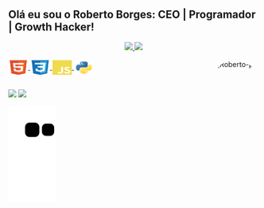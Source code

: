 ## Olá eu sou o Roberto Borges: CEO | Programador | Growth Hacker!

<div align="center">
  <a href="https://github.com/devborges1">
  <img height="180em" src="https://github-readme-stats.vercel.app/api?username=devborges1&show_icons=true&theme=dracula&include_all_commits=true&count_private=true"/>
  <img height="180em" src="https://github-readme-stats.vercel.app/api/top-langs/?username=devborges1&layout=compact&langs_count=7&theme=dracula"/>
</div>

<div style="display: inline_block">
  
  <br>
  
  <img align="center" alt="Roberto-HTML" height="30" width="40" src="https://raw.githubusercontent.com/devicons/devicon/master/icons/html5/html5-original.svg">
  <img align="center" alt="Roberto-CSS" height="30" width="40" src="https://raw.githubusercontent.com/devicons/devicon/master/icons/css3/css3-original.svg">
  <img align="center" alt="Roberto-Js" height="30" width="40" src="https://raw.githubusercontent.com/devicons/devicon/master/icons/javascript/javascript-plain.svg">
  <img align="center" alt="Roberto-Python" height="30" width="40" src="https://raw.githubusercontent.com/devicons/devicon/master/icons/python/python-original.svg">
  <img align="right" alt="Roberto-pic" height="150" style="border-radius:50px;" src="https://cdn.flowpodcast.com.br/badges/775/AGUACOCALATAO.png">
</div>
  
  ##

<div>
  <a href="https://instagram.com/devborges1" target="_blank"><img src="https://img.shields.io/badge/-Instagram-%23E4405F?style=for-the-badge&logo=instagram&logoColor=white" target="_blank"></a>
  <a href="https://www.linkedin.com/in/yrobertoborges/" target="_blank"><img src="https://img.shields.io/badge/-LinkedIn-%230077B5?style=for-the-badge&logo=linkedin&logoColor=white" target="_blank"></a>
  
  ![Snake animation](https://github.com/rafaballerini/rafaballerini/blob/output/github-contribution-grid-snake.svg)
</div>
